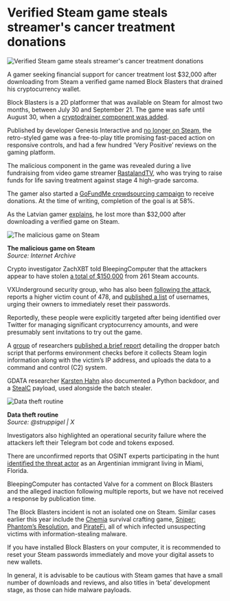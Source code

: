 # Verified Steam game steals streamer's cancer treatment donations

![Verified Steam game steals streamer's cancer treatment donations](https://www.bleepstatic.com/content/hl-images/2025/09/19/Steam.jpg)

A gamer seeking financial support for cancer treatment lost $32,000 after downloading from Steam a verified game named Block Blasters that drained his cryptocurrency wallet.

Block Blasters is a 2D platformer that was available on Steam for almost two months, between July 30 and September 21\. The game was safe until August 30, when a [cryptodrainer component was added](http://steamdb.info/depot/3872351/history/).

Published by developer Genesis Interactive and [no longer on Steam](http://web.archive.org/web/20250921181738/https://store.steampowered.com/app/3872350/BlockBlasters/), the retro-styled game was a free-to-play title promising fast-paced action on responsive controls, and had a few hundred ‘Very Positive’ reviews on the gaming platform.

The malicious component in the game was revealed during a live fundraising from video game streamer [RastalandTV](https://x.com/rastalandTV/status/1969629808788181258), who was trying to raise funds for life saving treatment against stage 4 high-grade sarcoma.

The gamer also started a [GoFundMe crowdsourcing campaign](https://www.gofundme.com/f/57p5a-help-me-beat-stage-4-cancer) to receive donations. At the time of writing, completion of the goal is at 58%.

As the Latvian gamer [explains](https://x.com/rastalandTV/status/1969629808788181258), he lost more than $32,000 after downloading a verified game on Steam.

![The malicious game on Steam](https://www.bleepstatic.com/images/news/u/1220909/2025/September/steam.jpg)

**The malicious game on Steam**  
_Source: Internet Archive_

Crypto investigator ZachXBT told BleepingComputer that the attackers appear to have stolen [a total of $150,000](https://x.com/zachxbt/status/1969793042531107300) from 261 Steam accounts.

VXUnderground security group, who has also been [following the attack](https://x.com/vxunderground/status/1969786282831130872), reports a higher victim count of 478, and [published a list](https://pastebin.com/g3JSYHQi) of usernames, urging their owners to immediately reset their passwords.

Reportedly, these people were explicitly targeted after being identified over Twitter for managing significant cryptocurrency amounts, and were presumably sent invitations to try out the game.

A [group](https://x.com/John5725424446/status/1969896301119819791) of researchers [published a brief report](https://s3.us-east-005.backblazeb2.com/vx-underground-main/Malware%20Analysis/2025/2025-09-21%20-%20Block%20Blasters%20-%20Forensic%20Report/Paper/2025-09-21%20-%20Block%20Blasters%20-%20Forensic%20Report.pdf?X-Amz-Algorithm=AWS4-HMAC-SHA256&X-Amz-Credential=005e2c099359ccf0000000004%2F20250922%2Fus-east-1%2Fs3%2Faws4%5Frequest&X-Amz-Date=20250922T052246Z&X-Amz-Expires=3600&X-Amz-SignedHeaders=host&X-Amz-Signature=239334631df4839d8e26e7aeae88fb3c1c5b03dacf1039cae49b109b68f783f1) detailing the dropper batch script that performs environment checks before it collects Steam login information along with the victim’s IP address, and uploads the data to a command and control (C2) system.

GDATA researcher [Karsten Hahn](https://x.com/struppigel/status/1969974814459736397) also documented a Python backdoor, and a [StealC](https://www.bleepingcomputer.com/news/security/stealc-malware-enhanced-with-stealth-upgrades-and-data-theft-tools/) payload, used alongside the batch stealer.

![Data theft routine](https://www.bleepstatic.com/images/news/u/1220909/2025/September/data-theft.jpeg)

**Data theft routine**  
_Source: @struppigel | X_

Investigators also highlighted an operational security failure where the attackers left their Telegram bot code and tokens exposed.

There are unconfirmed reports that OSINT experts participating in the hunt [identified the threat actor](https://x.com/vxunderground/status/1969912677914103847) as an Argentinian immigrant living in Miami, Florida.

BleepingComputer has contacted Valve for a comment on Block Blasters and the alleged inaction following multiple reports, but we have not received a response by publication time.

The Block Blasters incident is not an isolated one on Steam. Similar cases earlier this year include the [Chemia](https://www.bleepingcomputer.com/news/security/hacker-sneaks-infostealer-malware-into-early-access-steam-game/) survival crafting game, [Sniper: Phantom’s Resolution](https://www.bleepingcomputer.com/news/security/steam-pulls-game-demo-infecting-windows-with-info-stealing-malware/), and [PirateFi](https://www.bleepingcomputer.com/news/security/piratefi-game-on-steam-caught-installing-password-stealing-malware/), all of which infected unsuspecting victims with information-stealing malware.

If you have installed Block Blasters on your computer, it is recommended to reset your Steam passwords immediately and move your digital assets to new wallets.

In general, it is advisable to be cautious with Steam games that have a small number of downloads and reviews, and also titles in ‘beta’ development stage, as those can hide malware payloads.